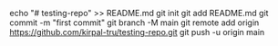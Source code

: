 echo "# testing-repo" >> README.md
git init
git add README.md
git commit -m "first commit"
git branch -M main
git remote add origin https://github.com/kirpal-tru/testing-repo.git
git push -u origin main